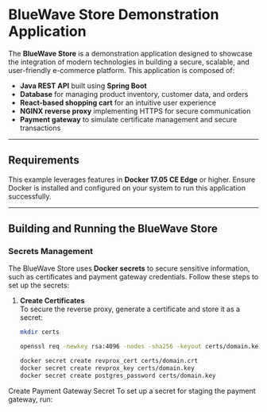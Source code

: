 # **BlueWave Store Demonstration Application**

The **BlueWave Store** is a demonstration application designed to showcase the integration of modern technologies in building a secure, scalable, and user-friendly e-commerce platform. This application is composed of:

- **Java REST API** built using **Spring Boot**
- **Database** for managing product inventory, customer data, and orders
- **React-based shopping cart** for an intuitive user experience
- **NGINX reverse proxy** implementing HTTPS for secure communication
- **Payment gateway** to simulate certificate management and secure transactions

---

## **Requirements**

This example leverages features in **Docker 17.05 CE Edge** or higher. Ensure Docker is installed and configured on your system to run this application successfully.

---

## **Building and Running the BlueWave Store**

### **Secrets Management**

The BlueWave Store uses **Docker secrets** to secure sensitive information, such as certificates and payment gateway credentials. Follow these steps to set up the secrets:

1. **Create Certificates**  
   To secure the reverse proxy, generate a certificate and store it as a secret:
   ```bash
   mkdir certs

   openssl req -newkey rsa:4096 -nodes -sha256 -keyout certs/domain.key -x509 -days 365 -out certs/domain.crt

   docker secret create revprox_cert certs/domain.crt
   docker secret create revprox_key certs/domain.key
   docker secret create postgres_password certs/domain.key


Create Payment Gateway Secret
To set up a secret for staging the payment gateway, run: